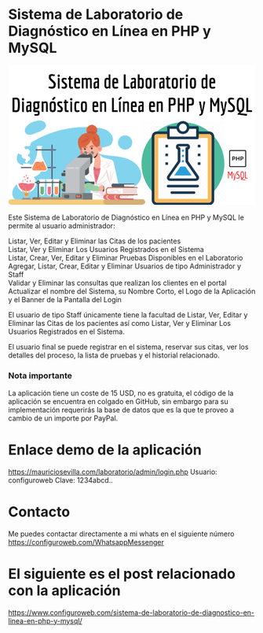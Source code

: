 # Sistema de Laboratorio de Diagnóstico en Línea en PHP y MySQL
<img src="Sistema%20de%20Laboratorio%20de%20Diagnóstico%20en%20Línea%20en%20PHP%20y%20MySQL.png">
<!-- wp:paragraph {"extUtilities":[]} -->
<p>Este Sistema de Laboratorio de Diagnóstico en Línea en PHP y MySQL le permite al usuario administrador:</p>
<!-- /wp:paragraph -->

<!-- wp:paragraph {"extUtilities":[]} -->
<p>Listar, Ver, Editar y Eliminar las Citas de los pacientes<br>Listar, Ver y Eliminar Los Usuarios Registrados en el Sistema<br>Listar, Crear, Ver, Editar y Eliminar Pruebas Disponibles en el Laboratorio<br>Agregar, Listar, Crear, Editar y Eliminar Usuarios de tipo Administrador y Staff<br>Validar y Eliminar las consultas que realizan los clientes en el portal<br>Actualizar el nombre del Sistema, su Nombre Corto, el Logo de la Aplicación y el Banner de la Pantalla del Login</p>
<!-- /wp:paragraph -->

<!-- wp:paragraph {"extUtilities":[]} -->
<p>El usuario de tipo Staff únicamente tiene la facultad de Listar, Ver, Editar y Eliminar las Citas de los pacientes así como Listar, Ver y Eliminar Los Usuarios Registrados en el Sistema.</p>
<!-- /wp:paragraph -->

<!-- wp:paragraph {"extUtilities":[]} -->
<p>El usuario final se puede registrar en el sistema, reservar sus citas, ver los detalles del proceso, la lista de pruebas y el historial relacionado.</p>
<!-- /wp:paragraph -->

<!-- wp:heading {"level":3,"extUtilities":[]} -->
<h3>Nota importante</h3>
<!-- /wp:heading -->

<!-- wp:paragraph {"extUtilities":[]} -->
<p>La aplicación tiene un coste de 15 USD, no es gratuita, el código de la aplicación se encuentra en colgado en GitHub, sin embargo para su implementación requerirás la base de datos que es la que te proveo a cambio de un importe por PayPal.</p>
<!-- /wp:paragraph -->

# Enlace demo de la aplicación

https://mauriciosevilla.com/laboratorio/admin/login.php
Usuario: configuroweb
Clave: 1234abcd..

# Contacto

Me puedes contactar directamente a mi whats en el siguiente número
https://configuroweb.com/WhatsappMessenger

# El siguiente es el post relacionado con la aplicación

https://www.configuroweb.com/sistema-de-laboratorio-de-diagnostico-en-linea-en-php-y-mysql/
